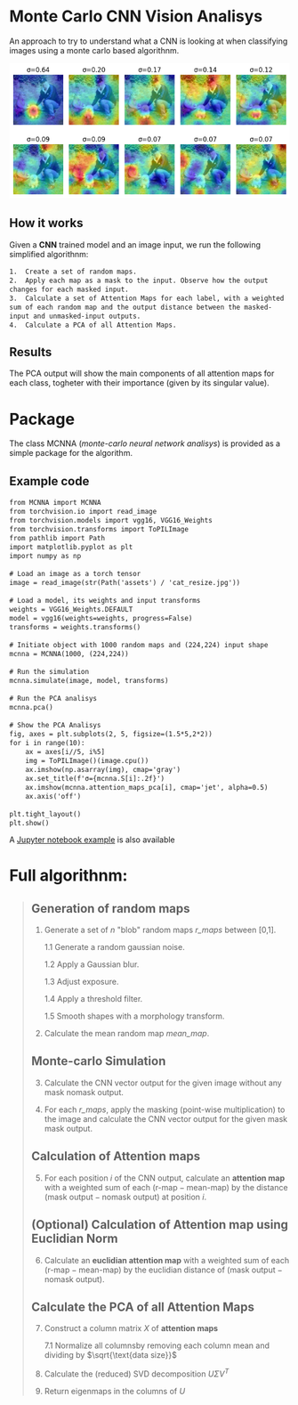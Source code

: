 # Monte Carlo CNN Vision Analisys

An approach to try to understand what a CNN is looking at when classifying images using a monte carlo based algorithnm.

![](/assets/dog_readme.png "Output of MCNNA")

## How it works

Given a **CNN** trained model and an image input, we run the following simplified algorithnm:

    1.  Create a set of random maps.
    2.  Apply each map as a mask to the input. Observe how the output changes for each masked input.
    3.  Calculate a set of Attention Maps for each label, with a weighted sum of each random map and the output distance between the masked-input and unmasked-input outputs.
    4.  Calculate a PCA of all Attention Maps.

## Results
The PCA output will show the main components of all attention maps for each class, togheter with their importance (given by its singular value).

# Package
The class MCNNA (*monte-carlo neural network analisys*) is provided as a simple package for the algorithm.

## Example code
```
from MCNNA import MCNNA
from torchvision.io import read_image
from torchvision.models import vgg16, VGG16_Weights
from torchvision.transforms import ToPILImage
from pathlib import Path
import matplotlib.pyplot as plt
import numpy as np

# Load an image as a torch tensor
image = read_image(str(Path('assets') / 'cat_resize.jpg'))

# Load a model, its weights and input transforms
weights = VGG16_Weights.DEFAULT
model = vgg16(weights=weights, progress=False)
transforms = weights.transforms()

# Initiate object with 1000 random maps and (224,224) input shape
mcnna = MCNNA(1000, (224,224))

# Run the simulation 
mcnna.simulate(image, model, transforms)

# Run the PCA analisys
mcnna.pca()

# Show the PCA Analisys
fig, axes = plt.subplots(2, 5, figsize=(1.5*5,2*2))
for i in range(10):
    ax = axes[i//5, i%5]
    img = ToPILImage()(image.cpu())
    ax.imshow(np.asarray(img), cmap='gray')
    ax.set_title(f'σ={mcnna.S[i]:.2f}')
    ax.imshow(mcnna.attention_maps_pca[i], cmap='jet', alpha=0.5)
    ax.axis('off')

plt.tight_layout()
plt.show()
```

A [Jupyter notebook example](jupyter-example.ipynb) is also available

# Full algorithnm:
>   ## Generation of random maps
>   1. Generate a set of $n$ "blob" random maps *r_maps* between [0,1].
>
>       1.1 Generate a random gaussian noise.
>
>       1.2 Apply a Gaussian blur.
>
>       1.3 Adjust exposure.
>
>       1.4 Apply a threshold filter.
>
>       1.5 Smooth shapes with a morphology transform.
>
>   2.  Calculate the mean random map *mean_map*.
>   ## Monte-carlo Simulation
>   3.  Calculate the CNN vector output for the given image without any mask $\text{nomask output}$.
>
>   4.  For each *r_maps*, apply the masking (point-wise multiplication) to the image and calculate the CNN vector output for the given mask $\text{mask output}$.
>
>   ## Calculation of Attention maps
>   5.  For each position $i$ of the CNN output, calculate an **attention map** with a weighted sum of each $(\text{r-map} - \text{mean-map})$ by the distance $(\text{mask output} - \text{nomask output})$ at position $i$.
>   ## (Optional) Calculation of Attention map using Euclidian Norm
>   6. Calculate an **euclidian attention map** with a weighted sum of each $(\text{r-map} - \text{mean-map})$ by the euclidian distance of $(\text{mask output} - \text{nomask output})$.
>   ## Calculate the PCA of all Attention Maps
>   7. Construct a column matrix $X$ of **attention maps**
>
>       7.1 Normalize all columnsby removing each column mean and dividing by $\sqrt{\text{data size}}$
>   8. Calculate the (reduced) SVD decomposition $U \Sigma V^T$
>   
>   9. Return eigenmaps in the columns of $U$